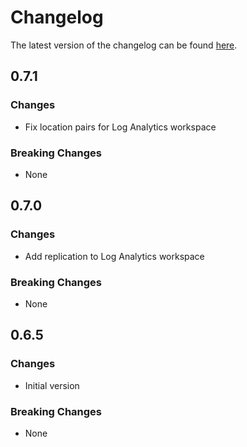 # Changelog

The latest version of the changelog can be found [here](https://github.com/Azure/bicep-registry-modules/blob/main/avm/ptn/ai-platform/baseline/CHANGELOG.md).

## 0.7.1

### Changes

- Fix location pairs for Log Analytics workspace

### Breaking Changes

- None

## 0.7.0

### Changes

- Add replication to Log Analytics workspace

### Breaking Changes

- None

## 0.6.5

### Changes

- Initial version

### Breaking Changes

- None
